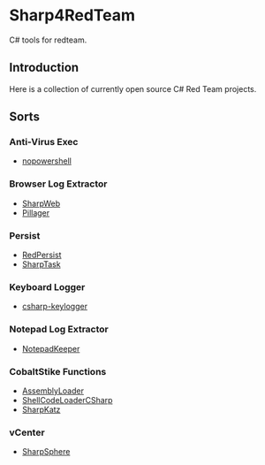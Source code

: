 # Sharp4RedTeam

C# tools for redteam.

## Introduction

Here is a collection of currently open source C# Red Team projects.

## Sorts

### Anti-Virus Exec

- [nopowershell](https://github.com/bitsadmin/nopowershell)

### Browser Log Extractor

- [SharpWeb](https://github.com/StarfireLab/SharpWeb)
- [Pillager](https://github.com/qwqdanchun/Pillager)

### Persist

- [RedPersist](https://github.com/10cks/RedPersist)
- [SharpTask](https://github.com/jnqpblc/SharpTask)

### Keyboard Logger

- [csharp-keylogger](https://github.com/cristianzsh/csharp-keylogger)

### Notepad Log  Extractor

- [NotepadKeeper](https://github.com/10cks/NotepadKeeper)

### CobaltStike Functions

- [AssemblyLoader](https://github.com/KINGSABRI/AssemblyLoader)
- [ShellCodeLoaderCSharp](https://github.com/arsium/ShellCodeLoaderCSharp)
- [SharpKatz](https://github.com/b4rtik/SharpKatz)

### vCenter

- [SharpSphere](https://github.com/JamesCooteUK/SharpSphere)